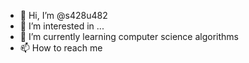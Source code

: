 - 👋 Hi, I’m @s428u482
- 👀 I’m interested in ...
- 🌱 I’m currently learning computer science algorithms
- 📫 How to reach me 

